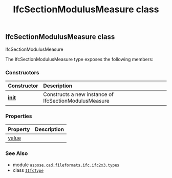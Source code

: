 ﻿---
title: IfcSectionModulusMeasure class
second_title: Aspose.CAD for Python via .NET API References
description: 
type: docs
weight: 1200
url: /python-net/aspose.cad.fileformats.ifc.ifc2x3.types/ifcsectionmodulusmeasure/
is_root: false
---

## IfcSectionModulusMeasure class

IfcSectionModulusMeasure



The IfcSectionModulusMeasure type exposes the following members:

### Constructors
| Constructor | Description |
| :- | :- |
| [__init__](/cad/python-net/aspose.cad.fileformats.ifc.ifc2x3.types/ifcsectionmodulusmeasure/__init__/#) | Constructs a new instance of IfcSectionModulusMeasure |


### Properties
| Property | Description |
| :- | :- |
| [value](/cad/python-net/aspose.cad.fileformats.ifc.ifc2x3.types/ifcsectionmodulusmeasure/value) |  |



### See Also
* module [`aspose.cad.fileformats.ifc.ifc2x3.types`](..)
* class [`IIfcType`](/cad/python-net/aspose.cad.fileformats.ifc/iifctype)
